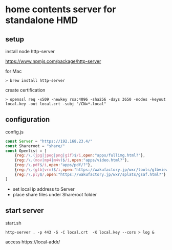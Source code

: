 # home contents server for standalone HMD 

## setup

install node http-server 

https://www.npmjs.com/package/http-server

for Mac 
```
> brew install http-server
```

create certification 

```
> openssl req -x509 -newkey rsa:4096 -sha256 -days 3650 -nodes -keyout local.key -out local.crt -subj "/CN=*.local"
```

## configuration

config.js

```javascript
const Server = "https://192.168.23.4/"
const Shareroot = "share/" 
const Openlist = [
	{reg:/\.(jpg|jpeg|png|gif)$/i,open:"apps/fullimg.html?"},
	{reg:/\.(mov|mp4|m4v)$/i,open:"apps/video.html?"},
	{reg:/\.pdf$/i,open:"apps/pdf/?"},
	{reg:/\.(glb|vrm)$/i,open:"https://wakufactory.jp/wxr/tools/glbview.html?"},
	{reg:/\.ply$/,open:"https://wakufactory.jp/wxr/splats/gsaf.html?"}
]
```



 - set local ip address to Server
 - place share files under Shareroot folder

## start server 

start.sh
```
http-server . -p 443 -S -C local.crt  -K local.key --cors > log &
```

access https://local-addr/

 
 
